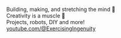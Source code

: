 Building, making, and stretching the mind 🧠  
Creativity is a muscle 💪  
Projects, robots, DIY and more!  
[youtube.com/@ExercisingIngenuity](https://www.youtube.com/@ExercisingIngenuity)  

<!--
**exercising-ingenuity/exercising-ingenuity** is a ✨ _special_ ✨ repository because its `README.md` (this file) appears on your GitHub profile.

Here are some ideas to get you started:

- 🔭 I’m currently working on ...
- 🌱 I’m currently learning ...
- 👯 I’m looking to collaborate on ...
- 🤔 I’m looking for help with ...
- 💬 Ask me about ...
- 📫 How to reach me: ...
- 😄 Pronouns: ...
- ⚡ Fun fact: ...
-->
